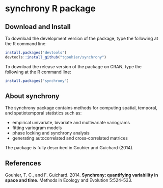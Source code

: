 synchrony R package
===================

Download and Install
--------------------

To download the development version of the package, type the following at the R command line:

``` r
install.packages("devtools")
devtools::install_github("tgouhier/synchrony")
```

To download the release version of the package on CRAN, type the following at the R command line:

``` r
install.packages("synchrony")
```

About synchrony
---------------

The synchrony package contains methods for computing spatial, temporal, and spatiotemporal statistics
such as:

 - empirical univariate, bivariate and multivariate variograms
 - fitting variogram models
 - phase locking and synchrony analysis
 - generating autocorrelated and cross-correlated matrices

The package is fully described in Gouhier and Guichard (2014).

References
----------

Gouhier, T. C., and F. Guichard. 2014. **Synchrony: quantifying variability in space and time**. Methods in Ecology and Evolution 5:524–533.
